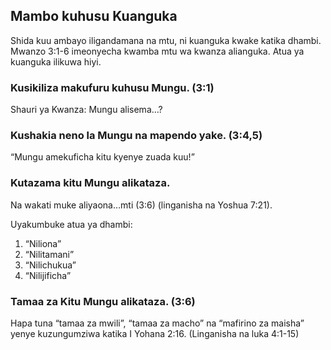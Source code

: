 ## Mambo kuhusu Kuanguka

Shida kuu ambayo iligandamana na mtu, ni kuanguka kwake katika dhambi. Mwanzo 3:1-6 imeonyecha kwamba mtu wa kwanza alianguka. Atua ya kuanguka ilikuwa hiyi.

### Kusikiliza makufuru kuhusu Mungu. (3:1)

Shauri ya Kwanza: Mungu alisema…?

### Kushakia neno la Mungu na mapendo yake. (3:4,5)

“Mungu amekuficha kitu kyenye zuada kuu!”

### Kutazama kitu Mungu alikataza.

Na wakati muke aliyaona…mti (3:6) (linganisha na Yoshua 7:21).

Uyakumbuke atua ya dhambi:

1. “Niliona”
2. “Nilitamani”
3. “Nilichukua”
4. “Nilijificha”

### Tamaa za Kitu Mungu alikataza. (3:6)

Hapa tuna “tamaa za mwili”, “tamaa za macho” na “mafirino za maisha” yenye kuzungumziwa katika I Yohana 2:16. (Linganisha na luka 4:1-15)

